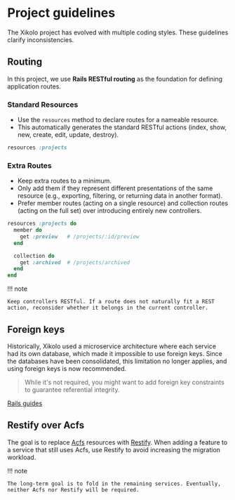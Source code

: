 # Project guidelines

The Xikolo project has evolved with multiple coding styles. These guidelines clarify inconsistencies.

## Routing

In this project, we use **Rails RESTful routing** as the foundation for defining application routes.

### Standard Resources

- Use the `resources` method to declare routes for a nameable resource.
- This automatically generates the standard RESTful actions (index, show, new, create, edit, update, destroy).

```ruby
resources :projects

```

### Extra Routes

- Keep extra routes to a minimum.
- Only add them if they represent different presentations of the same resource (e.g., exporting, filtering, or returning data in another format).
- Prefer member routes (acting on a single resource) and collection routes (acting on the full set) over introducing entirely new controllers.

```ruby
resources :projects do
  member do
    get :preview   # /projects/:id/preview
  end

  collection do
    get :archived  # /projects/archived
  end
end

```

!!! note

    Keep controllers RESTful. If a route does not naturally fit a REST action, reconsider whether it belongs in the current controller.

## Foreign keys

Historically, Xikolo used a microservice architecture where each service had its own database, which made it impossible to use foreign keys. Since the databases have been consolidated, this limitation no longer applies, and using foreign keys is now recommended.

> While it's not required, you might want to add foreign key constraints to guarantee referential integrity.

[Rails guides](https://guides.rubyonrails.org/active_record_migrations.html#foreign-keys)

## Restify over Acfs

The goal is to replace [Acfs](https://github.com/jgraichen/acfs) resources with [Restify](https://github.com/jgraichen/restify). When adding a feature to a service that still uses Acfs, use Restify to avoid increasing the migration workload.

!!! note

    The long-term goal is to fold in the remaining services. Eventually, neither Acfs nor Restify will be required.
